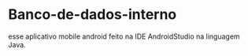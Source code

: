 # Banco-de-dados-interno
esse aplicativo mobile android feito na IDE AndroidStudio na linguagem Java.

